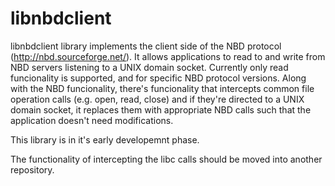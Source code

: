 libnbdclient
============

libnbdclient library implements the client side of the NBD protocol (http://nbd.sourceforge.net/). It allows applications to read to and write from NBD servers listening to a UNIX domain socket. Currently only read funcionality is supported, and for specific NBD protocol versions. Along with the NBD funcionality, there's funcionality that intercepts common file operation calls (e.g. open, read, close) and if they're directed to a UNIX domain socket, it replaces them with appropriate NBD calls such that the application doesn't need modifications.

This library is in it's early developemnt phase.

The functionality of intercepting the libc calls should be moved into another repository.
